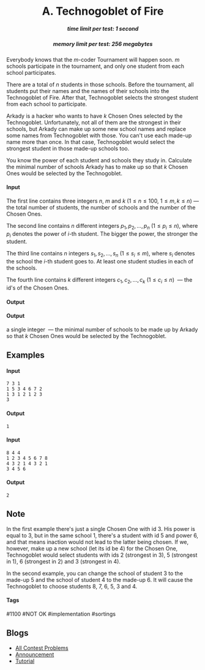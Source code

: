 <h1 style='text-align: center;'> A. Technogoblet of Fire</h1>

<h5 style='text-align: center;'>time limit per test: 1 second</h5>
<h5 style='text-align: center;'>memory limit per test: 256 megabytes</h5>

Everybody knows that the $m$-coder Tournament will happen soon. $m$ schools participate in the tournament, and only one student from each school participates.

There are a total of $n$ students in those schools. Before the tournament, all students put their names and the names of their schools into the Technogoblet of Fire. After that, Technogoblet selects the strongest student from each school to participate. 

Arkady is a hacker who wants to have $k$ Chosen Ones selected by the Technogoblet. Unfortunately, not all of them are the strongest in their schools, but Arkady can make up some new school names and replace some names from Technogoblet with those. You can't use each made-up name more than once. In that case, Technogoblet would select the strongest student in those made-up schools too.

You know the power of each student and schools they study in. Calculate the minimal number of schools Arkady has to make up so that $k$ Chosen Ones would be selected by the Technogoblet.

#### Input

The first line contains three integers $n$, $m$ and $k$ ($1 \le n \le 100$, $1 \le m, k \le n$) — the total number of students, the number of schools and the number of the Chosen Ones.

The second line contains $n$ different integers $p_1, p_2, \ldots, p_n$ ($1 \le p_i \le n$), where $p_i$ denotes the power of $i$-th student. The bigger the power, the stronger the student.

The third line contains $n$ integers $s_1, s_2, \ldots, s_n$ ($1 \le s_i \le m$), where $s_i$ denotes the school the $i$-th student goes to. At least one student studies in each of the schools. 

The fourth line contains $k$ different integers $c_1, c_2, \ldots, c_k$ ($1 \le c_i \le n$)  — the id's of the Chosen Ones.

#### Output

#### Output

 a single integer  — the minimal number of schools to be made up by Arkady so that $k$ Chosen Ones would be selected by the Technogoblet.

## Examples

#### Input


```text
7 3 1
1 5 3 4 6 7 2
1 3 1 2 1 2 3
3
```
#### Output


```text
1
```
#### Input


```text
8 4 4
1 2 3 4 5 6 7 8
4 3 2 1 4 3 2 1
3 4 5 6
```
#### Output


```text
2
```
## Note

In the first example there's just a single Chosen One with id $3$. His power is equal to $3$, but in the same school $1$, there's a student with id $5$ and power $6$, and that means inaction would not lead to the latter being chosen. If we, however, make up a new school (let its id be $4$) for the Chosen One, Technogoblet would select students with ids $2$ (strongest in $3$), $5$ (strongest in $1$), $6$ (strongest in $2$) and $3$ (strongest in $4$).

In the second example, you can change the school of student $3$ to the made-up $5$ and the school of student $4$ to the made-up $6$. It will cause the Technogoblet to choose students $8$, $7$, $6$, $5$, $3$ and $4$.



#### Tags 

#1100 #NOT OK #implementation #sortings 

## Blogs
- [All Contest Problems](../Codeforces_Round_543_(Div._2,_based_on_Technocup_2019_Final_Round).md)
- [Announcement](../blogs/Announcement.md)
- [Tutorial](../blogs/Tutorial.md)
